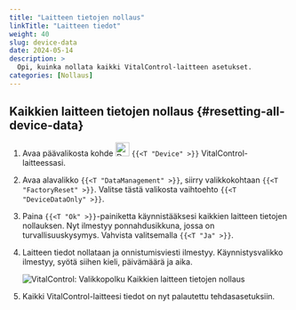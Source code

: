 ```yaml
---
title: "Laitteen tietojen nollaus"
linkTitle: "Laitteen tiedot"
weight: 40
slug: device-data
date: 2024-05-14
description: >
  Opi, kuinka nollata kaikki VitalControl-laitteen asetukset.
categories: [Nollaus]
---
```

## Kaikkien laitteen tietojen nollaus {#resetting-all-device-data}

1. Avaa päävalikosta kohde <img src="/icons/device.svg" width="25" align="bottom" alt="Device" /> `{{<T "Device" >}}` VitalControl-laitteessasi.

1. Avaa alavalikko `{{<T "DataManagement" >}}`, siirry valikkokohtaan `{{<T "FactoryReset" >}}`. Valitse tästä valikosta vaihtoehto `{{<T "DeviceDataOnly" >}}`.

1. Paina `{{<T "Ok" >}}`-painiketta käynnistääksesi kaikkien laitteen tietojen nollauksen. Nyt ilmestyy ponnahdusikkuna, jossa on turvallisuuskysymys. Vahvista valitsemalla `{{<T "Ja" >}}`.

1. Laitteen tiedot nollataan ja onnistumisviesti ilmestyy. Käynnistysvalikko ilmestyy, syötä siihen kieli, päivämäärä ja aika.

   ![VitalControl: Valikkopolku Kaikkien laitteen tietojen nollaus](../images/resetdevicedata.png "Laitteen tietojen nollaus")

1. Kaikki VitalControl-laitteesi tiedot on nyt palautettu tehdasasetuksiin.
